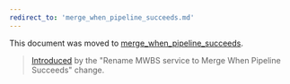 ```yaml
---
redirect_to: 'merge_when_pipeline_succeeds.md'
---
```


This document was moved to [merge_when_pipeline_succeeds](merge_when_pipeline_succeeds.md).

>[Introduced](https://gitlab.com/gitlab-org/gitlab-ce/merge_requests/7135) by the "Rename MWBS service to Merge When Pipeline Succeeds" change.
